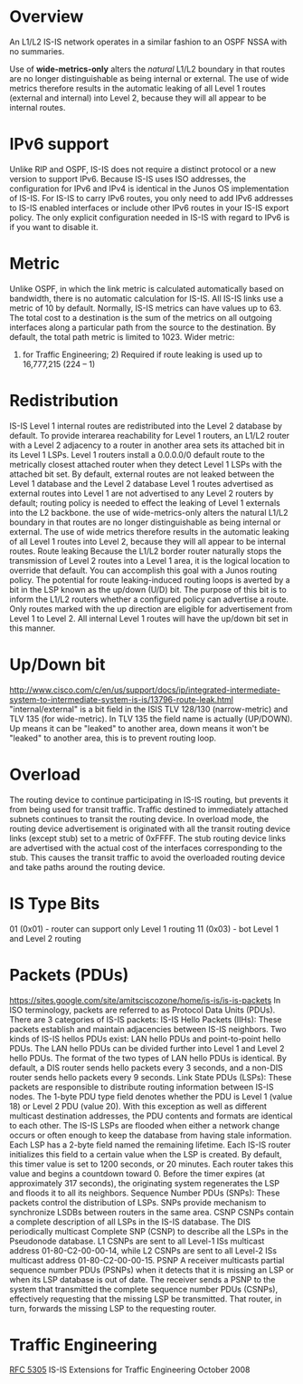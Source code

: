 # Overview
An L1/L2 IS-IS network operates in a similar fashion to an OSPF NSSA with no summaries.

Use of **wide-metrics-only** alters the *natural* L1/L2 boundary in that routes are
no longer distinguishable as being internal or external.
The use of wide metrics therefore results in the automatic leaking of all Level
1 routes (external and internal) into Level 2,
because they will all appear to be internal routes.



# IPv6 support
Unlike RIP and OSPF, IS-IS does not require a distinct protocol or a new version to support IPv6.
	Because IS-IS uses ISO addresses, the configuration for IPv6 and IPv4 is identical in the Junos OS implementation of IS-IS.
	For IS-IS to carry IPv6 routes, you only need to add IPv6 addresses to IS-IS enabled interfaces or include other IPv6 routes in your IS-IS export policy.
	The only explicit configuration needed in IS-IS with regard to IPv6 is if you want to disable it.

# Metric
Unlike OSPF, in which the link metric is calculated automatically based on bandwidth, there is no automatic calculation for IS-IS. All IS-IS links use a metric of 10 by default.
Normally, IS-IS metrics can have values up to 63.
The total cost to a destination is the sum of the metrics on all outgoing interfaces along a particular path from the source to the destination.
By default, the total path metric is limited to 1023.
Wider metric:
1) for Traffic Engineering; 2) Required if route leaking is used
up to 16,777,215 (224 – 1)

# Redistribution
IS-IS Level 1 internal routes are redistributed into the Level 2 database by default.
To provide interarea reachability for Level 1 routers, an L1/L2 router with a Level 2 adjacency to a router in another area sets its attached bit in its Level 1 LSPs.
	Level 1 routers install a 0.0.0.0/0 default route to the metrically closest attached router when they detect Level 1 LSPs with the attached bit set.
By default, external routes are not leaked between the Level 1 database and the Level 2 database
Level 1 routes advertised as external routes into Level 1 are not advertised to any Level 2 routers by default;
	routing policy is needed to effect the leaking of Level 1 externals into the L2 backbone.
	the use of wide-metrics-only alters the natural L1/L2 boundary in that routes are no longer distinguishable as being internal or external.
	The use of wide metrics therefore results in the automatic leaking of all Level 1 routes into Level 2, because they will all appear to be internal routes.
Route leaking
	Because the L1/L2 border router naturally stops the transmission of Level 2 routes into a Level 1 area, it is the logical location to override that default.
		You can accomplish this goal with a Junos routing policy.
	The potential for route leaking-induced routing loops is averted by a bit in the LSP known as the up/down (U/D) bit.
	The purpose of this bit is to inform the L1/L2 routers whether a configured policy can advertise a route.
	Only routes marked with the up direction are eligible for advertisement from Level 1 to Level 2. All internal Level 1 routes will have the up/down bit set in this manner.

# Up/Down bit
http://www.cisco.com/c/en/us/support/docs/ip/integrated-intermediate-system-to-intermediate-system-is-is/13796-route-leak.html
"internal/external" is a bit field in the ISIS TLV 128/130 (narrow-metric) and TLV 135 (for wide-metric).
In TLV 135 the field name is actually (UP/DOWN).
Up means it can be "leaked" to another area, down means it won't be "leaked" to another area, this is to prevent routing loop.

# Overload
The routing device to continue participating in IS-IS routing, but prevents it from being used for transit traffic.
Traffic destined to immediately attached subnets continues to transit the routing device.
In overload mode, the routing device advertisement is originated with all the transit routing device links (except stub) set to a metric of 0xFFFF.
The stub routing device links are advertised with the actual cost of the interfaces corresponding to the stub.
This causes the transit traffic to avoid the overloaded routing device and take paths around the routing device.

# IS Type Bits
01 (0x01) - router can support only Level 1 routing
11 (0x03) - bot Level 1 and Level 2 routing

# Packets (PDUs)
https://sites.google.com/site/amitsciscozone/home/is-is/is-is-packets
In ISO terminology, packets are referred to as Protocol Data Units (PDUs). There are 3 categories of IS-IS packets:
	IS-IS Hello Packets (IIHs): These packets establish and maintain adjacencies between IS-IS neighbors.
		Two kinds of IS-IS hellos PDUs exist: LAN hello PDUs and point-to-point hello PDUs.
		The LAN hello PDUs can be divided further into Level 1 and Level 2 hello PDUs.
		The format of the two types of LAN hello PDUs is identical.
		By default, a DIS router sends hello packets every 3 seconds, and a non-DIS router sends hello packets every 9 seconds.
	Link State PDUs (LSPs): These packets are responsible to distribute routing information between IS-IS nodes.
		The 1-byte PDU type field denotes whether the PDU is Level 1 (value 18) or Level 2 PDU (value 20).
			With this exception as well as different multicast destination addresses, the PDU contents and formats are identical to each other.
		The IS-IS LSPs are flooded when either a network change occurs or often enough to keep the database from having stale information.
		Each LSP has a 2-byte field named the remaining lifetime.
    Each IS-IS router initializes this field to a certain value when the LSP is created.
		By default, this timer value is set to 1200 seconds, or 20 minutes. Each router takes this value and begins a countdown toward 0.
		Before the timer expires (at approximately 317 seconds), the originating system regenerates the LSP and floods it to all its neighbors.
	Sequence Number PDUs (SNPs): These packets control the distribution of LSPs. SNPs provide mechanism to synchronize LSDBs between routers in the same area.
		CSNP
			CSNPs contain a complete description of all LSPs in the IS-IS database.
			The DIS periodically multicast Complete SNP (CSNP) to describe all the LSPs in the Pseudonode database.
			L1 CSNPs are sent to all Level-1 ISs multicast address 01-80-C2-00-00-14, while
			L2 CSNPs are sent to all Level-2 ISs multicast address 01-80-C2-00-00-15.
		PSNP
			A receiver multicasts partial sequence number PDUs (PSNPs) when it detects that it is missing an LSP or when its LSP database is out of date.
			The receiver sends a PSNP to the system that transmitted the complete sequence number PDUs (CSNPs),
			effectively requesting that the missing LSP be transmitted. That router, in turn, forwards the missing LSP to the requesting router.

# Traffic Engineering
[RFC 5305](https://tools.ietf.org/search/rfc5305)
IS-IS Extensions for Traffic Engineering    October 2008
